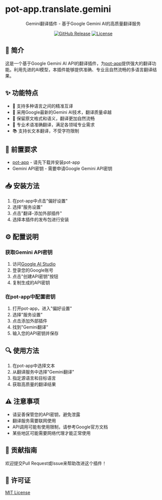 # pot-app.translate.gemini

<div align="center">

Gemini翻译插件 - 基于Google Gemini AI的高质量翻译服务

[![GitHub Release](https://img.shields.io/github/v/release/coulsontl/pot-app-translate-plugin-gemini)](https://github.com/coulsontl/pot-app-translate-plugin-gemini/releases)
[![License](https://img.shields.io/github/license/coulsontl/pot-app-translate-plugin-gemini)](LICENSE)

</div>

## 📝 简介

这是一个基于Google Gemini AI API的翻译插件，为[pot-app](https://github.com/pot-app/pot-app)提供强大的翻译功能。利用先进的AI模型，本插件能够提供准确、专业且自然流畅的多语言翻译结果。

## ✨ 功能特点

- 💫 支持多种语言之间的精准互译
- 🧠 采用Google最新的Gemini AI技术，翻译质量卓越
- 🔄 保留原文格式和语义，翻译更加自然流畅
- 🚀 专业术语准确翻译，满足各领域专业需求
- 📚 支持长文本翻译，不受字符限制

## 🔧 前置要求

- [pot-app](https://github.com/pot-app/pot-app) - 请先下载并安装pot-app
- Gemini API密钥 - 需要申请Google Gemini API密钥

## 📥 安装方法

1. 在pot-app中点击"偏好设置"
2. 选择"服务设置"
3. 点击"翻译-添加外部插件"
4. 选择本插件的发布包进行安装

## ⚙️ 配置说明

### 获取Gemini API密钥

1. 访问[Google AI Studio](https://makersuite.google.com/app/apikey)
2. 登录您的Google账号
3. 点击"创建API密钥"按钮
4. 复制生成的API密钥

### 在pot-app中配置密钥

1. 打开pot-app，进入"偏好设置"
2. 选择"服务设置"
3. 点击添加外部插件
3. 找到"Gemini翻译"
4. 输入您的API密钥并保存

## 🔍 使用方法

1. 在pot-app中选择文本
2. 从翻译服务中选择"Gemini翻译"
3. 指定源语言和目标语言
4. 获取高质量的翻译结果

## ⚠️ 注意事项

- 请妥善保管您的API密钥，避免泄露
- 翻译服务需要联网使用
- API调用可能有使用限制，请参考Google官方文档
- 某些地区可能需要网络代理才能正常使用

## 🤝 贡献指南

欢迎提交Pull Request或Issue来帮助改进这个插件！

## 📄 许可证

[MIT License](LICENSE)
